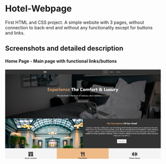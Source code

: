 # Hotel-Webpage
First HTML and CSS project. A simple website with 3 pages, without connection to back-end and without any functionality except for buttons and links.

## Screenshots and detailed description
#### Home Page - Main page with functional links/buttons

![](ImagesForReadme/Home-page.jpg)
